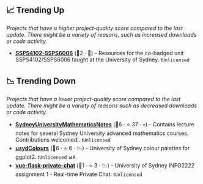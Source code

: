 ## 📈 Trending Up

_Projects that have a higher project-quality score compared to the last update. There might be a variety of reasons, such as increased downloads or code activity._

- <b><a href="https://github.com/fraba/SSPS4102-SSPS6006">SSPS4102-SSPS6006</a></b> (🥉2 · 🐣) - Resources for the co-badged unit SSPS4102/SSPS6006 taught at the University of Sydney. <code>❗Unlicensed</code>

## 📉 Trending Down

_Projects that have a lower project-quality score compared to the last update. There might be a variety of reasons such as decreased downloads or code activity._

- <b><a href="https://github.com/ajtulloch/SydneyUniversityMathematicsNotes">SydneyUniversityMathematicsNotes</a></b> (🥇6 ·  ⭐ 37 · 💀) - Contains lecture notes for several Sydney University advanced mathematics courses. Contributions welcomed!. <code>❗Unlicensed</code>
- <b><a href="https://github.com/Sydney-Informatics-Hub/usydColours">usydColours</a></b> (🥇6 ·  ⭐ 6 · 📉) - University of Sydney colour palettes for ggplot2. <code>❗Unlicensed</code> <code>📊R</code>
- <b><a href="https://github.com/Lawson-Han/vue-flask-private-chat">vue-flask-private-chat</a></b> (🥉1 ·  ⭐ 3 · 📉) - University of Sydney INFO2222 assignment 1 - Real-time Private Chat. <code>❗Unlicensed</code>

